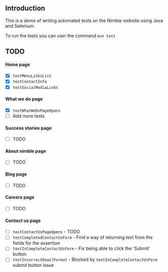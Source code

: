 ## Introduction

This is a demo of writing automated tests on the Nimble website using Java and Selenium.

To run the tests you can user the command `mvn test`

## TODO

#### Home page
- [x] `testMenuLinksList`
- [x] `testContactInfo`
- [x] `testSocialMediaLinks`

#### What we do page
- [x] `testWhatWeDoPageOpens`
- [ ] Add more tests

#### Success stories page
- [ ] TODO

#### About nimble page
- [ ] TODO

#### Blog page
- [ ] TODO

#### Careers page
- [ ] TODO

#### Contact us page
- [ ] `testContactUsPageOpens` - TODO
- [ ] `testCompletedContactUsForm` - Find a way of returning text from the fields for the assertion
- [ ] `textInCompleteContactUsForm` - Fix being able to click the 'Submit' button
- [ ] `testIncorrectEmailFormat` - Blocked by `textInCompleteContactUsForm` submit button issue